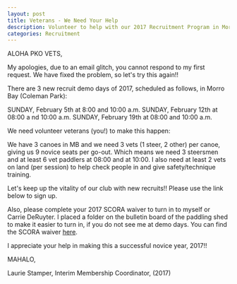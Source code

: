 ```yaml
---
layout: post
title: Veterans - We Need Your Help
description: Volunteer to help with our 2017 Recruitment Program in Morro Bay
categories: Recruitment
---
```

ALOHA PKO VETS,
 
My apologies, due to an email glitch, you cannot respond to my first request.  We have fixed the problem, so let's try this again!!

There are 3 new recruit demo days of 2017,  scheduled as follows, in Morro Bay (Coleman Park):

SUNDAY, February 5th at 8:00 and 10:00 a.m.
SUNDAY, February 12th at 08:00 a nd 10:00 a.m.
SUNDAY, February 19th at 08:00 and 10:00 a.m.
 
We need volunteer veterans (you!) to make this happen: 
 
We have 3 canoes in MB and we need  3 vets (1 steer, 2 other) per canoe, giving us 9 novice seats per go-out. Which means we need 3 steersmen and at least 6 vet paddlers at 08:00 and at 10:00.   I also need at least 2 vets on land (per session) to help check people in and give safety/technique training.
 
Let's keep up the vitality of our club with new recruits!! Please use the link below to sign up. 

Also, please complete your  2017 SCORA waiver to turn in to myself or Carrie DeRuyter.  I placed a folder on the bulletin board of the paddling shed to make it easier to turn in, if you do not see me at demo days. You can find the SCORA waiver <a href="/membership/">here</a>.
 
I appreciate your help in making this a successful novice year, 2017!!
 
MAHALO,
 
Laurie Stamper,
Interim Membership Coordinator, (2017)
 
